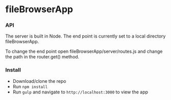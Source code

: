 fileBrowserApp
==============

### API

The server is built in Node.  The end point is currently set to a local directory fileBrowserApp.

To change the end point open fileBrowserApp/server/routes.js and change the path in the router.get() method.

### Install

* Download/clone the repo
* Run `npm install`
* Run `gulp` and navigate to `http://localhost:3000` to view the app
